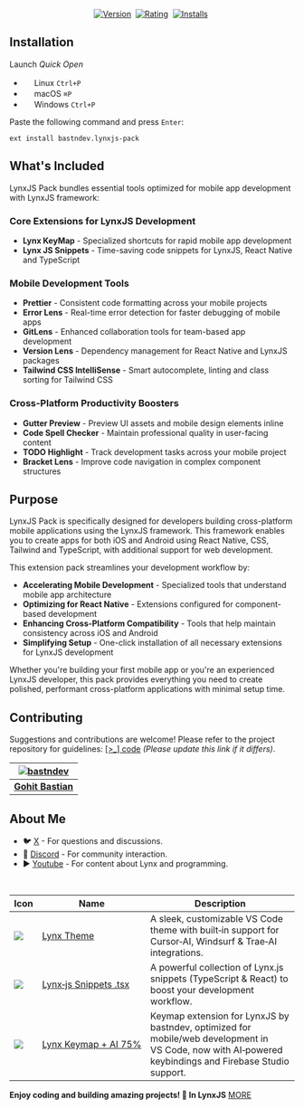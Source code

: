 <p align="center">
  <a href="https://marketplace.visualstudio.com/items?itemName=bastndev.lynxjs-pack"><img src="https://vsmarketplacebadges.dev/version-short/bastndev.lynxjs-pack.jpg?style=for-the-badge&colorA=009945&colorB=EEEEEE&color=000000&label=VERSION" alt="Version"></a>&nbsp;
  <a href="https://marketplace.visualstudio.com/items?itemName=bastndev.lynxjs-pack"><img src="https://vsmarketplacebadges.dev/rating-short/bastndev.lynxjs-pack.jpg?style=for-the-badge&colorA=009945&colorB=EEEEEE&color=000000&label=Rating" alt="Rating"></a>&nbsp;
  <a href="https://marketplace.visualstudio.com/items?itemName=bastndev.lynxjs-pack"><img src="https://vsmarketplacebadges.dev/installs-short/bastndev.lynxjs-pack.jpg?style=for-the-badge&colorA=009945&colorB=EEEEEE&color=000000&label=Installs" alt="Installs"></a>&nbsp;
</p>

## Installation

Launch _Quick Open_

- <img src="https://www.kernel.org/theme/images/logos/favicon.png" width=16 height=16/> Linux `Ctrl+P`
- <img src="https://developer.apple.com/favicon.ico" width=16 height=16/> macOS `⌘P`
- <img src="https://www.microsoft.com/favicon.ico" width=16 height=16/> Windows `Ctrl+P`

Paste the following command and press `Enter`:

```
ext install bastndev.lynxjs-pack
```

## What's Included

LynxJS Pack bundles essential tools optimized for mobile app development with LynxJS framework:

### Core Extensions for LynxJS Development

- **Lynx KeyMap** - Specialized shortcuts for rapid mobile app development
- **Lynx JS Snippets** - Time-saving code snippets for LynxJS, React Native and TypeScript

### Mobile Development Tools

- **Prettier** - Consistent code formatting across your mobile projects
- **Error Lens** - Real-time error detection for faster debugging of mobile apps
- **GitLens** - Enhanced collaboration tools for team-based app development
- **Version Lens** - Dependency management for React Native and LynxJS packages
- **Tailwind CSS IntelliSense** - Smart autocomplete, linting and class sorting for Tailwind CSS

### Cross-Platform Productivity Boosters

- **Gutter Preview** - Preview UI assets and mobile design elements inline
- **Code Spell Checker** - Maintain professional quality in user-facing content
- **TODO Highlight** - Track development tasks across your mobile project
- **Bracket Lens** - Improve code navigation in complex component structures

## Purpose

LynxJS Pack is specifically designed for developers building cross-platform mobile applications using the LynxJS framework. This framework enables you to create apps for both iOS and Android using React Native, CSS, Tailwind and TypeScript, with additional support for web development.

This extension pack streamlines your development workflow by:

- **Accelerating Mobile Development** - Specialized tools that understand mobile app architecture
- **Optimizing for React Native** - Extensions configured for component-based development
- **Enhancing Cross-Platform Compatibility** - Tools that help maintain consistency across iOS and Android
- **Simplifying Setup** - One-click installation of all necessary extensions for LynxJS development

Whether you're building your first mobile app or you're an experienced LynxJS developer, this pack provides everything you need to create polished, performant cross-platform applications with minimal setup time.

## Contributing

Suggestions and contributions are welcome! Please refer to the project repository for guidelines: [[>\_] code](https://github.com/bastndev/lynxjs-pack) _(Please update this link if it differs)_.

| [![bastndev](https://github.com/bastndev.png?size=100)](https://github.com/bastndev) |
| :----------------------------------------------------------------------------------: |
|                   **[Gohit Bastian](https://github.com/bastndev)**                   |

## About Me

- 🐦 [X](https://twitter.com/bastndev) - For questions and discussions.
- 💬 [Discord](https://discord.com/invite/bgzvzP6aZH) - For community interaction.
- ▶️ [Youtube](https://www.youtube.com/@bastndev) - For content about Lynx and programming.

</br>

| Icon                                                                                                                                                | Name                                                                                                   | Description                                                                                                                                            |
| --------------------------------------------------------------------------------------------------------------------------------------------------- | ------------------------------------------------------------------------------------------------------ | ------------------------------------------------------------------------------------------------------------------------------------------------------ |
| ![](https://bastndev.gallerycdn.vsassets.io/extensions/bastndev/lynx-theme/0.1.2/1744898058774/Microsoft.VisualStudio.Services.Icons.Default)       | [Lynx Theme](https://marketplace.visualstudio.com/items?itemName=bastndev.lynx-theme)                  | A sleek, customizable VS Code theme with built‑in support for Cursor‑AI, Windsurf & Trae‑AI integrations.                                              |
| ![](https://bastndev.gallerycdn.vsassets.io/extensions/bastndev/lynx-js-snippets/0.2.0/1745166683713/Microsoft.VisualStudio.Services.Icons.Default) | [Lynx‑js Snippets .tsx](https://marketplace.visualstudio.com/items?itemName=bastndev.lynx-js-snippets) | A powerful collection of Lynx.js snippets (TypeScript & React) to boost your development workflow.                                                     |
| ![](https://bastndev.gallerycdn.vsassets.io/extensions/bastndev/lynx-keymap/0.6.6/1745167089178/Microsoft.VisualStudio.Services.Icons.Default)      | [Lynx Keymap + AI 75%](https://marketplace.visualstudio.com/items?itemName=bastndev.lynx-keymap)       | Keymap extension for LynxJS by bastndev, optimized for mobile/web development in VS Code, now with AI‑powered keybindings and Firebase Studio support. |

**Enjoy coding and building amazing projects! 🚀 In LynxJS**
[MORE](https://marketplace.visualstudio.com/publishers/bastndev)
